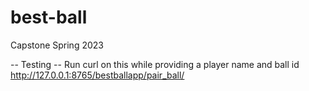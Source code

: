 # best-ball
Capstone Spring 2023

-- Testing --
Run curl on this while providing a player name and ball id http://127.0.0.1:8765/bestballapp/pair_ball/
